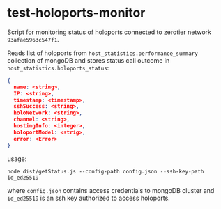 # test-holoports-monitor
Script for monitoring status of holoports connected to zerotier network `93afae5963c547f1`.

Reads list of holoports from `host_statistics.performance_summary` collection of mongoDB and stores status call outcome in `host_statistics.holoports_status`:

```json
{
  name: <string>,
  IP: <string>,
  timestamp: <timestamp>,
  sshSuccess: <string>,
  holoNetwork: <string>,
  channel: <string>,
  hostingInfo: <integer>,
  holoportModel: <strig>,
  error: <Error>
}
```

usage:

`node dist/getStatus.js --config-path config.json --ssh-key-path id_ed25519`

where `config.json` contains access credentials to mongoDB cluster and `id_ed25519` is an ssh key authorized to access holoports.
